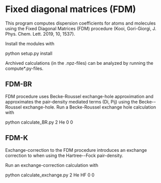 # Fixed diagonal matrices (FDM)

This program computes dispersion coefficients for atoms and molecules using the Fixed Diagonal Matrices (FDM) procedure (Kooi, Gori-Giorgi, J. Phys. Chem. Lett. 2019, 10, 1537). 

Install the modules with

python setup.py install

Archived calculations (in the .npz-files) can be analyzed by running the compute*.py-files.

## FDM-BR
FDM procedure uses Becke-Roussel exchange-hole approximation and approximates the pair-density mediated terms (Di, Pij) using the Becke--Roussel exchange-hole. 
Run a Becke-Roussel exchange hole calculation with

python calculate_BR.py 2 He 0 0

## FDM-K

Exchange-correction to the FDM procedure introduces an exchange correction to when using the Hartree--Fock pair-density. 

Run an exchange-correction calculation with

python calculate_exchange.py 2 He HF 0 0
